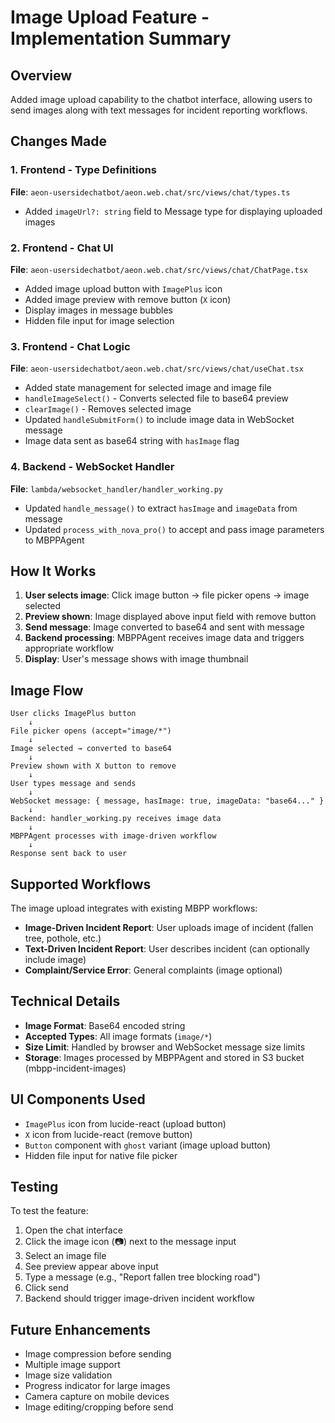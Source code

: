 # Image Upload Feature - Implementation Summary

## Overview
Added image upload capability to the chatbot interface, allowing users to send images along with text messages for incident reporting workflows.

## Changes Made

### 1. Frontend - Type Definitions
**File**: `aeon-usersidechatbot/aeon.web.chat/src/views/chat/types.ts`
- Added `imageUrl?: string` field to Message type for displaying uploaded images

### 2. Frontend - Chat UI
**File**: `aeon-usersidechatbot/aeon.web.chat/src/views/chat/ChatPage.tsx`
- Added image upload button with `ImagePlus` icon
- Added image preview with remove button (`X` icon)
- Display images in message bubbles
- Hidden file input for image selection

### 3. Frontend - Chat Logic
**File**: `aeon-usersidechatbot/aeon.web.chat/src/views/chat/useChat.tsx`
- Added state management for selected image and image file
- `handleImageSelect()` - Converts selected file to base64 preview
- `clearImage()` - Removes selected image
- Updated `handleSubmitForm()` to include image data in WebSocket message
- Image data sent as base64 string with `hasImage` flag

### 4. Backend - WebSocket Handler
**File**: `lambda/websocket_handler/handler_working.py`
- Updated `handle_message()` to extract `hasImage` and `imageData` from message
- Updated `process_with_nova_pro()` to accept and pass image parameters to MBPPAgent

## How It Works

1. **User selects image**: Click image button → file picker opens → image selected
2. **Preview shown**: Image displayed above input field with remove button
3. **Send message**: Image converted to base64 and sent with message
4. **Backend processing**: MBPPAgent receives image data and triggers appropriate workflow
5. **Display**: User's message shows with image thumbnail

## Image Flow

```
User clicks ImagePlus button
    ↓
File picker opens (accept="image/*")
    ↓
Image selected → converted to base64
    ↓
Preview shown with X button to remove
    ↓
User types message and sends
    ↓
WebSocket message: { message, hasImage: true, imageData: "base64..." }
    ↓
Backend: handler_working.py receives image data
    ↓
MBPPAgent processes with image-driven workflow
    ↓
Response sent back to user
```

## Supported Workflows

The image upload integrates with existing MBPP workflows:
- **Image-Driven Incident Report**: User uploads image of incident (fallen tree, pothole, etc.)
- **Text-Driven Incident Report**: User describes incident (can optionally include image)
- **Complaint/Service Error**: General complaints (image optional)

## Technical Details

- **Image Format**: Base64 encoded string
- **Accepted Types**: All image formats (`image/*`)
- **Size Limit**: Handled by browser and WebSocket message size limits
- **Storage**: Images processed by MBPPAgent and stored in S3 bucket (mbpp-incident-images)

## UI Components Used

- `ImagePlus` icon from lucide-react (upload button)
- `X` icon from lucide-react (remove button)
- `Button` component with `ghost` variant (image upload button)
- Hidden file input for native file picker

## Testing

To test the feature:
1. Open the chat interface
2. Click the image icon (📷) next to the message input
3. Select an image file
4. See preview appear above input
5. Type a message (e.g., "Report fallen tree blocking road")
6. Click send
7. Backend should trigger image-driven incident workflow

## Future Enhancements

- Image compression before sending
- Multiple image support
- Image size validation
- Progress indicator for large images
- Camera capture on mobile devices
- Image editing/cropping before send
